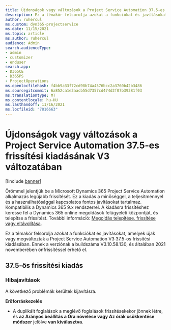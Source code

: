 ```yaml
---
title: Újdonságok vagy változások a Project Service Automation 37.5-es frissítési kiadásának V3 változatában
description: Ez a témakör felsorolja azokat a funkciókat és javításokat, amelyek Microsoft Dynamics 365 Project Service Automation Update Release 37.5, V3 című kiadásában érhetők el.
author: ruhercul
ms.custom: dyn365-projectservice
ms.date: 11/15/2021
ms.topic: article
ms.author: ruhercul
audience: Admin
search.audienceType:
- admin
- customizer
- enduser
search.app:
- D365CE
- D365PS
- ProjectOperations
ms.openlocfilehash: f4bb9a33f72cd98b74a4576bcc2a3760b42b3486
ms.sourcegitcommit: 6a852ca1e3aacb55d7357cd474d2f07b39381f03
ms.translationtype: MT
ms.contentlocale: hu-HU
ms.lasthandoff: 11/16/2021
ms.locfileid: "7816663"
---
```

# <a name="whats-new-or-changed-in-project-service-automation-update-release-375-v3"></a>Újdonságok vagy változások a Project Service Automation 37.5-es frissítési kiadásának V3 változatában

[!include [banner](../includes/psa-now-project-operations.md)]

Örömmel jelentjük be a Microsoft Dynamics 365 Project Service Automation alkalmazás legújabb frissítését. Ez a kiadás a minőséggel, a teljesítménnyel és a használhatósággal kapcsolatos fontos javításokat tartalmaz. Kompatibilis a Dynamics 365 9.x rendszerrel. A kiadásra frissítéshez keresse fel a Dynamics 365 online megoldások felügyeleti központját, és telepítse a frissítést. További információ: [Megoldás telepítése, frissítése vagy eltávolítása](/power-platform/admin/install-remove-preferred-solution).

Ez a témakör felsorolja azokat a funkciókat és javításokat, amelyek újak vagy megváltoztak a Project Service Automation V3 37.5-os frissítési kiadásában. Ennek a verziónak a buildszáma V3.10.58.130, és általában 2021 novemberében önfrissítéssel érhető el.

## <a name="update-release-375"></a>37.5-ös frissítési kiadás

### <a name="bug-fixes"></a>Hibajavítások

A következő problémák kerültek kijavításra.

**Erőforráskezelés**
- A duplikált foglalások a meglévő foglalások frissítésekekor jönnek létre, és **az Arányos beállítás a Óra növelése vagy Az órák csökkentése módszer** jelölve **van** **kiválasztva**.
